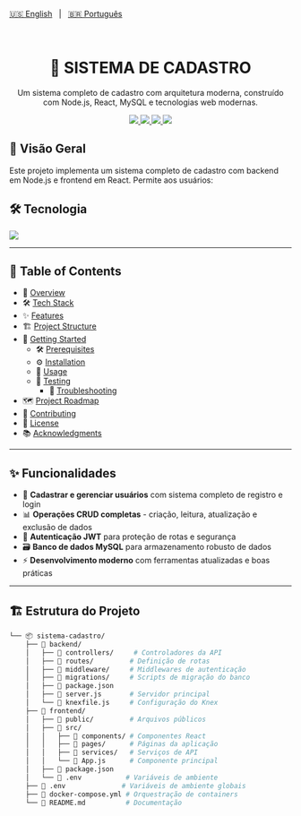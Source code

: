 [🇺🇸 English](./README.md)   |   [🇧🇷 Português](./README-pt.md)

<br> <h1 align="center">🧩 SISTEMA DE CADASTRO</h1> 
<p align="center"> Um sistema completo de cadastro com arquitetura moderna, construído com Node.js, React, MySQL e tecnologias web modernas. </p> 
<p align="center"> <a href="https://nodejs.org/"> <img src="https://img.shields.io/badge/Node.js-339933?style=flat&logo=nodedotjs&logoColor=white" /> </a> 
   <a href="https://reactjs.org/"> <img src="https://img.shields.io/badge/React-20232A?style=flat&logo=react&logoColor=61DAFB" /> </a> 
   <a href="https://www.mysql.com/"> <img src="https://img.shields.io/badge/MySQL-005C84?style=flat&logo=mysql&logoColor=white" /> </a> 
   <a href="./LICENSE"> <img src="https://img.shields.io/badge/license-MIT-yellow?style=flat" /> </a> 
</p>

## 🔎 Visão Geral
Este projeto implementa um sistema completo de cadastro com backend em Node.js e frontend em React. Permite aos usuários:

## 🛠 Tecnologia
<p> <img src="https://skillicons.dev/icons?i=js,nodejs,react,mysql,git,vscode" /> </p>

---

## 📑 Table of Contents

- 📖 [Overview](#overview)
- 🛠 [Tech Stack](#tech-stack) 
- ✨ [Features](#features)
- 🏗 [Project Structure](#project-structure)   
- 🚀 [Getting Started](#getting-started)
  - 🛠 [Prerequisites](#prerequisites)
  - ⚙️ [Installation](#installation)
  - 🚀 [Usage](#usage)
  - 🧪 [Testing](#testing)
  	- 🔧 [Troubleshooting](#troubleshooting)
- 🗺 [Project Roadmap](#project-roadmap)  
- 👥 [Contributing](#contributing)  
- 📄 [License](#license)  
- 📚 [Acknowledgments](#acknowledgments)


---

## ✨ Funcionalidades

- 👥 **Cadastrar e gerenciar usuários** com sistema completo de registro e login
- 📊 **Operações CRUD completas** - criação, leitura, atualização e exclusão de dados
- 🔐 **Autenticação JWT** para proteção de rotas e segurança
- 🗃️ **Banco de dados MySQL** para armazenamento robusto de dados
- ⚡ **Desenvolvimento moderno** com ferramentas atualizadas e boas práticas

---

## 🏗 Estrutura do Projeto

```sh
└── 📦 sistema-cadastro/
    ├── 📂 backend/
    │   ├── 📂 controllers/     # Controladores da API
    │   ├── 📂 routes/         # Definição de rotas
    │   ├── 📂 middleware/     # Middlewares de autenticação
    │   ├── 📂 migrations/     # Scripts de migração do banco
    │   ├── 📄 package.json
    │   ├── 📄 server.js       # Servidor principal
    │   └── 📄 knexfile.js     # Configuração do Knex
    ├── 📂 frontend/
    │   ├── 📂 public/         # Arquivos públicos
    │   ├── 📂 src/
    │   │   ├── 📂 components/ # Componentes React
    │   │   ├── 📂 pages/      # Páginas da aplicação
    │   │   ├── 📂 services/   # Serviços de API
    │   │   └── 📄 App.js      # Componente principal
    │   ├── 📄 package.json
    │   └── 📄 .env           # Variáveis de ambiente
    ├── 📄 .env              # Variáveis de ambiente globais
    ├── 📄 docker-compose.yml # Orquestração de containers
    └── 📄 README.md          # Documentação
```
